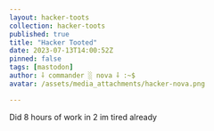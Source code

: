 ```yaml
---
layout: hacker-toots
collection: hacker-toots
published: true
title: "Hacker Tooted"
date: 2023-07-13T14:00:52Z
pinned: false
tags: [mastodon]
author: ⸸ commander ░ nova ⸸ :~$
avatar: /assets/media_attachments/hacker-nova.png

---
```


<p>Did 8 hours of work in 2 im tired already</p>


